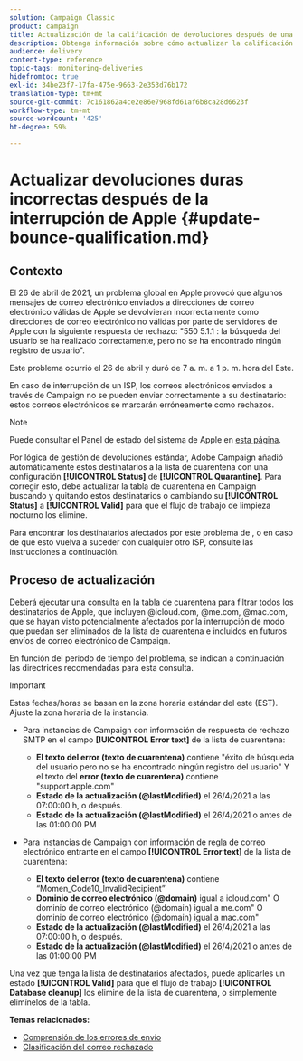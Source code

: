 ```yaml
---
solution: Campaign Classic
product: campaign
title: Actualización de la calificación de devoluciones después de una interrupción del ISP
description: Obtenga información sobre cómo actualizar la calificación de devoluciones después de una interrupción del ISP.
audience: delivery
content-type: reference
topic-tags: monitoring-deliveries
hidefromtoc: true
exl-id: 34be23f7-17fa-475e-9663-2e353d76b172
translation-type: tm+mt
source-git-commit: 7c161862a4ce2e86e7968fd61af6b8ca28d6623f
workflow-type: tm+mt
source-wordcount: '425'
ht-degree: 59%

---
```


# Actualizar devoluciones duras incorrectas después de la interrupción de Apple {#update-bounce-qualification.md}

## Contexto

El 26 de abril de 2021, un problema global en Apple provocó que algunos mensajes de correo electrónico enviados a direcciones de correo electrónico válidas de Apple se devolvieran incorrectamente como direcciones de correo electrónico no válidas por parte de servidores de Apple con la siguiente respuesta de rechazo:  &quot;550 5.1.1 <email address>: la búsqueda del usuario se ha realizado correctamente, pero no se ha encontrado ningún registro de usuario&quot;.

Este problema ocurrió el 26 de abril y duró de 7 a. m. a 1 p. m. hora del Este.

En caso de interrupción de un ISP, los correos electrónicos enviados a través de Campaign no se pueden enviar correctamente a su destinatario: estos correos electrónicos se marcarán erróneamente como rechazos.

>[!NOTE]
>
>Puede consultar el Panel de estado del sistema de Apple en [esta página](https://www.apple.com/support/systemstatus/).

Por lógica de gestión de devoluciones estándar, Adobe Campaign añadió automáticamente estos destinatarios a la lista de cuarentena con una configuración **[!UICONTROL Status]** de **[!UICONTROL Quarantine]**. Para corregir esto, debe actualizar la tabla de cuarentena en Campaign buscando y quitando estos destinatarios o cambiando su **[!UICONTROL Status]** a **[!UICONTROL Valid]** para que el flujo de trabajo de limpieza nocturno los elimine.

Para encontrar los destinatarios afectados por este problema de , o en caso de que esto vuelva a suceder con cualquier otro ISP, consulte las instrucciones a continuación.

## Proceso de actualización

Deberá ejecutar una consulta en la tabla de cuarentena para filtrar todos los destinatarios de Apple, que incluyen @icloud.com, @me.com, @mac.com, que se hayan visto potencialmente afectados por la interrupción de modo que puedan ser eliminados de la lista de cuarentena e incluidos en futuros envíos de correo electrónico de Campaign.

En función del periodo de tiempo del problema, se indican a continuación las directrices recomendadas para esta consulta.

>[!IMPORTANT]
>
>Estas fechas/horas se basan en la zona horaria estándar del este (EST). Ajuste la zona horaria de la instancia.

* Para instancias de Campaign con información de respuesta de rechazo SMTP en el campo **[!UICONTROL Error text]** de la lista de cuarentena:

   * **El texto del error (texto de cuarentena)**  contiene &quot;éxito de búsqueda del usuario pero no se ha encontrado ningún registro del usuario&quot; Y el texto del  **error (texto de cuarentena)**  contiene &quot;support.apple.com&quot;
   * **Estado de la actualización (@lastModified)** el 26/4/2021 a las 07:00:00 h, o después.
   * **Estado de la actualización (@lastModified)** el 26/4/2021 o antes de las 01:00:00 PM

* Para instancias de Campaign con información de regla de correo electrónico entrante en el campo **[!UICONTROL Error text]** de la lista de cuarentena:

   * **El texto del error (texto de cuarentena)** contiene “Momen_Code10_InvalidRecipient”
   * **Dominio de correo electrónico (@domain)**  igual a icloud.com&quot; O dominio de correo electrónico (@domain) igual a me.com&quot; O dominio de correo electrónico (@domain) igual a mac.com&quot;
   * **Estado de la actualización (@lastModified)** el 26/4/2021 a las 07:00:00 h, o después.
   * **Estado de la actualización (@lastModified)** el 26/4/2021 o antes de las 01:00:00 PM

Una vez que tenga la lista de destinatarios afectados, puede aplicarles un estado **[!UICONTROL Valid]** para que el flujo de trabajo **[!UICONTROL Database cleanup]** los elimine de la lista de cuarentena, o simplemente elimínelos de la tabla.

**Temas relacionados:**
* [Comprensión de los errores de envío](../../delivery/using/understanding-delivery-failures.md)
* [Clasificación del correo rechazado](../../delivery/using/understanding-delivery-failures.md#bounce-mail-qualification)
